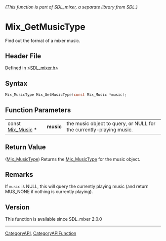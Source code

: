 ###### (This function is part of SDL_mixer, a separate library from SDL.)
# Mix_GetMusicType

Find out the format of a mixer music.

## Header File

Defined in [<SDL_mixer.h>](https://github.com/libsdl-org/SDL_mixer/blob/SDL2/include/SDL_mixer.h)

## Syntax

```c
Mix_MusicType Mix_GetMusicType(const Mix_Music *music);
```

## Function Parameters

|                                |           |                                                                     |
| ------------------------------ | --------- | ------------------------------------------------------------------- |
| const [Mix_Music](Mix_Music) * | **music** | the music object to query, or NULL for the currently-playing music. |

## Return Value

([Mix_MusicType](Mix_MusicType)) Returns the [Mix_MusicType](Mix_MusicType)
for the music object.

## Remarks

If `music` is NULL, this will query the currently playing music (and return
MUS_NONE if nothing is currently playing).

## Version

This function is available since SDL_mixer 2.0.0

----
[CategoryAPI](CategoryAPI), [CategoryAPIFunction](CategoryAPIFunction)

